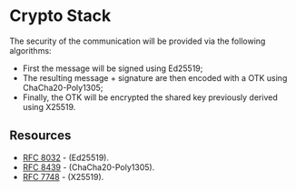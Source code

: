 # Crypto Stack

The security of the communication will be provided via the following algorithms:

 - First the message will be signed using Ed25519;
 - The resulting message + signature are then encoded with a OTK using ChaCha20-Poly1305;
 - Finally, the OTK will be encrypted the shared key previously derived using X25519.

## Resources

 - [RFC 8032](https://datatracker.ietf.org/doc/html/rfc8032) - (Ed25519).
 - [RFC 8439](https://datatracker.ietf.org/doc/html/rfc8439) - (ChaCha20-Poly1305).
 - [RFC 7748](https://datatracker.ietf.org/doc/html/rfc7748) - (X25519).
